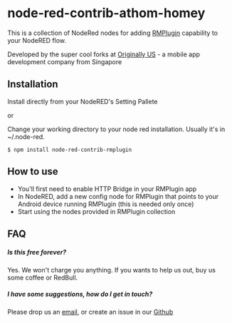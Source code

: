 # node-red-contrib-athom-homey

This is a collection of NodeRed nodes for adding [RMPlugin](https://play.google.com/store/apps/details?id=us.originally.tasker&hl=en) capability to your NodeRED flow.


Developed by the super cool forks at [Originally US](http://originally.us) - a mobile app development company from Singapore

## Installation

Install directly from your NodeRED's Setting Pallete

or

Change your working directory to your node red installation. Usually it's in ~/.node-red.

    $ npm install node-red-contrib-rmplugin
    

## How to use

  * You'll first need to enable HTTP Bridge in your RMPlugin app
  * In NodeRED, add a new config node for RMPlugin that points to your Android device running RMPlugin (this is needed only once)
  * Start using the nodes provided in RMPlugin collection


## FAQ

##### Is this free forever?
Yes. We won't charge you anything. If you wants to help us out, buy us some coffee or RedBull.

##### I have some suggestions, how do I get in touch?
Please drop us an [email](mailto:hello@originally.us), or create an issue in our [Github](https://github.com/originallyus/node-red-contrib-alexa-local/issues)
